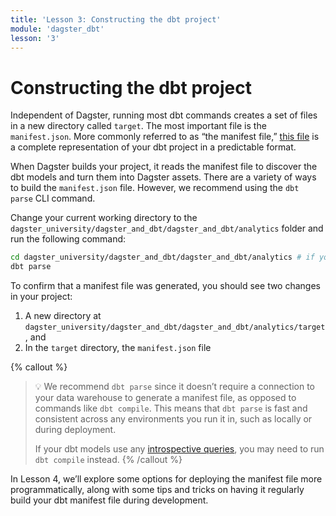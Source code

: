 ```yaml
---
title: 'Lesson 3: Constructing the dbt project'
module: 'dagster_dbt'
lesson: '3'
---
```


# Constructing the dbt project

Independent of Dagster, running most dbt commands creates a set of files in a new directory called `target`. The most important file is the `manifest.json`. More commonly referred to as “the manifest file,” [this file](https://docs.getdbt.com/reference/artifacts/manifest-json) is a complete representation of your dbt project in a predictable format.

When Dagster builds your project, it reads the manifest file to discover the dbt models and turn them into Dagster assets. There are a variety of ways to build the `manifest.json` file. However, we recommend using the `dbt parse` CLI command.

Change your current working directory to the `dagster_university/dagster_and_dbt/dagster_and_dbt/analytics`  folder and run the following command:

```bash
cd dagster_university/dagster_and_dbt/dagster_and_dbt/analytics # if you haven't set the directory yet
dbt parse
```

To confirm that a manifest file was generated, you should see two changes in your project:

1. A new directory at `dagster_university/dagster_and_dbt/dagster_and_dbt/analytics/target`, and
2. In the `target` directory, the `manifest.json` file

{% callout %}
> 💡 We recommend `dbt parse` since it doesn’t require a connection to your data warehouse to generate a manifest file, as opposed to commands like `dbt compile`. This means that `dbt parse` is fast and consistent across any environments you run it in, such as locally or during deployment.
> 
> If your dbt models use any [introspective queries](https://docs.getdbt.com/reference/commands/compile#interactive-compile), you may need to run `dbt compile` instead.
{% /callout %}

In Lesson 4, we’ll explore some options for deploying the manifest file more programmatically, along with some tips and tricks on having it regularly build your dbt manifest file during development.